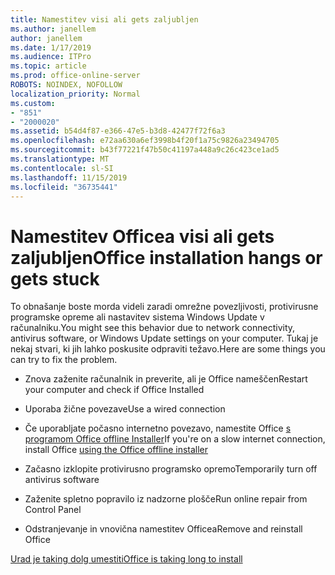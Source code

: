 ```yaml
---
title: Namestitev visi ali gets zaljubljen
ms.author: janellem
author: janellem
ms.date: 1/17/2019
ms.audience: ITPro
ms.topic: article
ms.prod: office-online-server
ROBOTS: NOINDEX, NOFOLLOW
localization_priority: Normal
ms.custom:
- "851"
- "2000020"
ms.assetid: b54d4f87-e366-47e5-b3d8-42477f72f6a3
ms.openlocfilehash: e72aa630a6ef3998b4f20f1a75c9826a23494705
ms.sourcegitcommit: b43f77221f47b50c41197a448a9c26c423ce1ad5
ms.translationtype: MT
ms.contentlocale: sl-SI
ms.lasthandoff: 11/15/2019
ms.locfileid: "36735441"
---
```

# <a name="office-installation-hangs-or-gets-stuck"></a><span data-ttu-id="30902-102">Namestitev Officea visi ali gets zaljubljen</span><span class="sxs-lookup"><span data-stu-id="30902-102">Office installation hangs or gets stuck</span></span>

<span data-ttu-id="30902-103">To obnašanje boste morda videli zaradi omrežne povezljivosti, protivirusne programske opreme ali nastavitev sistema Windows Update v računalniku.</span><span class="sxs-lookup"><span data-stu-id="30902-103">You might see this behavior due to network connectivity, antivirus software, or Windows Update settings on your computer.</span></span> <span data-ttu-id="30902-104">Tukaj je nekaj stvari, ki jih lahko poskusite odpraviti težavo.</span><span class="sxs-lookup"><span data-stu-id="30902-104">Here are some things you can try to fix the problem.</span></span>
  
- <span data-ttu-id="30902-105">Znova zaženite računalnik in preverite, ali je Office nameščen</span><span class="sxs-lookup"><span data-stu-id="30902-105">Restart your computer and check if Office Installed</span></span>

- <span data-ttu-id="30902-106">Uporaba žične povezave</span><span class="sxs-lookup"><span data-stu-id="30902-106">Use a wired connection</span></span>

- <span data-ttu-id="30902-107">Če uporabljate počasno internetno povezavo, namestite Office [s programom Office offline Installer](https://support.office.com/article/f0a85fe7-118f-41cb-a791-d59cef96ad1c?wt.mc_id=Alchemy_ClientDIA)</span><span class="sxs-lookup"><span data-stu-id="30902-107">If you're on a slow internet connection, install Office [using the Office offline installer](https://support.office.com/article/f0a85fe7-118f-41cb-a791-d59cef96ad1c?wt.mc_id=Alchemy_ClientDIA)</span></span>

- <span data-ttu-id="30902-108">Začasno izklopite protivirusno programsko opremo</span><span class="sxs-lookup"><span data-stu-id="30902-108">Temporarily turn off antivirus software</span></span>

- <span data-ttu-id="30902-109">Zaženite spletno popravilo iz nadzorne plošče</span><span class="sxs-lookup"><span data-stu-id="30902-109">Run online repair from Control Panel</span></span>

- <span data-ttu-id="30902-110">Odstranjevanje in vnovična namestitev Officea</span><span class="sxs-lookup"><span data-stu-id="30902-110">Remove and reinstall Office</span></span>

[<span data-ttu-id="30902-111">Urad je taking dolg umestiti</span><span class="sxs-lookup"><span data-stu-id="30902-111">Office is taking long to install</span></span>](https://support.office.com/article/0f09f357-3fef-42a6-b8aa-cef4c6c44bdf?wt.mc_id=Alchemy_ClientDIA)
  